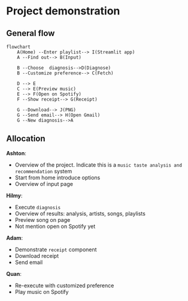 # Project demonstration

## General flow
```mermaid
flowchart
    A(Home) --Enter playlist--> I(Streamlit app)
    A --Find out--> B(Input)
    
    B --Choose  diagnosis-->D(Diagnose)
    B --Customize preference--> C(Fetch)

    D --> E
    C --> E(Preview music)
    E --> F(Open on Spotify)
    F --Show receipt--> G(Receipt)
    
    G --Download--> J(PNG)
    G --Send email--> H(Open Gmail)
    G --New diagnosis-->A
```

## Allocation
**Ashton**: 
- Overview of the project. Indicate this is a `music taste analysis and recommendation` system
- Start from home introduce options
- Overview of input page

**Hilmy**:
- Execute `diagnosis`
- Overview of results: analysis, artists, songs, playlists
- Preview song on page
- Not mention open on Spotify yet

**Adam**:
- Demonstrate `receipt` component
- Download receipt
- Send email

**Quan**:
- Re-execute with customized preference
- Play music on Spotify 